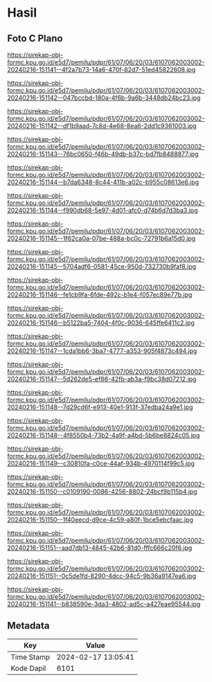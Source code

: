# Hasil

## Foto C Plano

https://sirekap-obj-formc.kpu.go.id/e5d7/pemilu/pdpr/61/07/06/20/03/6107062003002-20240216-151141--4f2a7b73-14a6-470f-82d7-51ed45822608.jpg

https://sirekap-obj-formc.kpu.go.id/e5d7/pemilu/pdpr/61/07/06/20/03/6107062003002-20240216-151142--047bccbd-180a-4f6b-9a6b-3448db24bc23.jpg

https://sirekap-obj-formc.kpu.go.id/e5d7/pemilu/pdpr/61/07/06/20/03/6107062003002-20240216-151142--df1b9aad-7c8d-4e68-8ea6-2dd1c9361003.jpg

https://sirekap-obj-formc.kpu.go.id/e5d7/pemilu/pdpr/61/07/06/20/03/6107062003002-20240216-151143--76bc0650-f46b-49db-b37c-bd7fb8488877.jpg

https://sirekap-obj-formc.kpu.go.id/e5d7/pemilu/pdpr/61/07/06/20/03/6107062003002-20240216-151144--b7da6348-8c44-411b-a02c-b955c08613e6.jpg

https://sirekap-obj-formc.kpu.go.id/e5d7/pemilu/pdpr/61/07/06/20/03/6107062003002-20240216-151144--f990db68-5e97-4d01-afc0-d74b6d7d3ba3.jpg

https://sirekap-obj-formc.kpu.go.id/e5d7/pemilu/pdpr/61/07/06/20/03/6107062003002-20240216-151145--1f62ca0a-07be-488a-bc0c-72791b6a15d0.jpg

https://sirekap-obj-formc.kpu.go.id/e5d7/pemilu/pdpr/61/07/06/20/03/6107062003002-20240216-151145--5704adf6-0581-45ce-950d-732730b9faf8.jpg

https://sirekap-obj-formc.kpu.go.id/e5d7/pemilu/pdpr/61/07/06/20/03/6107062003002-20240216-151146--fe1cb9fa-6fde-492c-b1e4-f057ec89e77b.jpg

https://sirekap-obj-formc.kpu.go.id/e5d7/pemilu/pdpr/61/07/06/20/03/6107062003002-20240216-151146--b5122ba5-7404-4f0c-9036-645ffe6411c2.jpg

https://sirekap-obj-formc.kpu.go.id/e5d7/pemilu/pdpr/61/07/06/20/03/6107062003002-20240216-151147--1cda1bb6-3ba7-4777-a353-905f4873c494.jpg

https://sirekap-obj-formc.kpu.go.id/e5d7/pemilu/pdpr/61/07/06/20/03/6107062003002-20240216-151147--5d262de5-ef86-42fb-ab3a-f9bc38d07212.jpg

https://sirekap-obj-formc.kpu.go.id/e5d7/pemilu/pdpr/61/07/06/20/03/6107062003002-20240216-151148--7d29cd6f-e913-40e1-913f-37edba24a9e1.jpg

https://sirekap-obj-formc.kpu.go.id/e5d7/pemilu/pdpr/61/07/06/20/03/6107062003002-20240216-151148--4f8550b4-73b2-4a9f-a4bd-5b6be8824c05.jpg

https://sirekap-obj-formc.kpu.go.id/e5d7/pemilu/pdpr/61/07/06/20/03/6107062003002-20240216-151149--c30810fa-c0ce-44af-934b-4970114f99c5.jpg

https://sirekap-obj-formc.kpu.go.id/e5d7/pemilu/pdpr/61/07/06/20/03/6107062003002-20240216-151150--c0109190-0086-4256-8802-24bcf9b115b4.jpg

https://sirekap-obj-formc.kpu.go.id/e5d7/pemilu/pdpr/61/07/06/20/03/6107062003002-20240216-151150--1f40eecd-d9ce-4c59-a80f-1bce5ebcfaac.jpg

https://sirekap-obj-formc.kpu.go.id/e5d7/pemilu/pdpr/61/07/06/20/03/6107062003002-20240216-151151--aad7db13-4845-42b6-81d0-fffc666c20f6.jpg

https://sirekap-obj-formc.kpu.go.id/e5d7/pemilu/pdpr/61/07/06/20/03/6107062003002-20240216-151151--0c5de1fd-8290-4dcc-94c5-9b36a9147ea6.jpg

https://sirekap-obj-formc.kpu.go.id/e5d7/pemilu/pdpr/61/07/06/20/03/6107062003002-20240216-151141--b838590e-3da3-4802-ad5c-a427eae95544.jpg


## Metadata

| Key        | Value               |
| ---------- | ------------------- |
| Time Stamp | 2024-02-17 13:05:41 |
| Kode Dapil | 6101                |



